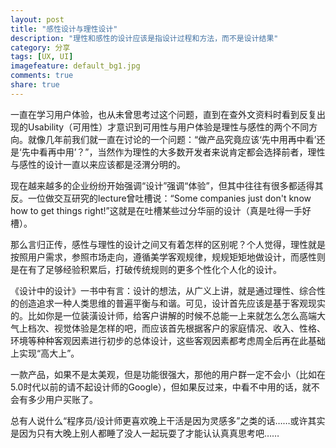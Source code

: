 ```yaml
---
layout: post
title: "感性设计与理性设计"
description: "理性和感性的设计应该是指设计过程和方法，而不是设计结果"
category: 分享
tags: [UX, UI]
imagefeature: default_bg1.jpg
comments: true
share: true
---
```


一直在学习用户体验，也从未曾思考过这个问题，直到在查外文资料时看到反复出现的Usability（可用性）才意识到可用性与用户体验是理性与感性的两个不同方向。就像几年前我们就一直在讨论的一个问题：“做产品究竟应该‘先中用再中看’还是‘先中看再中用’？”，当然作为理性的大多数开发者来说肯定都会选择前者，理性与感性的设计一直以来应该都是泾渭分明的。

现在越来越多的企业纷纷开始强调“设计”强调“体验”，但其中往往有很多都适得其反。一位做交互研究的lecture曾吐槽说：“Some companies just don't know how to get things right!”这就是在吐槽某些过分华丽的设计（真是吐得一手好槽）。

那么言归正传，感性与理性的设计之间又有着怎样的区别呢？个人觉得，理性就是按照用户需求，参照市场走向，遵循美学客观规律，规规矩矩地做设计，而感性则是在有了足够经验积累后，打破传统规则的更多个性化个人化的设计。

《设计中的设计》一书中有言：设计的想法，从广义上讲，就是通过理性、综合性的创造追求一种人类思维的普遍平衡与和谐。可见，设计首先应该是基于客观现实的。比如你是一位装潢设计师，给客户讲解的时候不总能一上来就怎么怎么高端大气上档次、视觉体验是怎样的吧，而应该首先根据客户的家庭情况、收入、性格、环境等种种客观因素进行初步的总体设计，这些客观因素都考虑周全后再在此基础上实现“高大上”。

一款产品，如果不是太美观，但是功能很强大，那他的用户群一定不会小（比如在5.0时代以前的请不起设计师的Google），但如果反过来，中看不中用的话，就不会有多少用户买账了。

总有人说什么“程序员/设计师更喜欢晚上干活是因为灵感多”之类的话……或许其实是因为只有大晚上别人都睡了没人一起玩耍了才能认认真真思考吧……